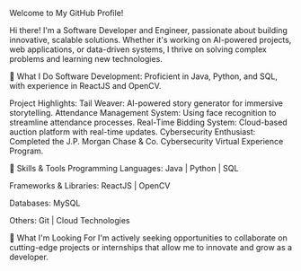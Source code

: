 Welcome to My GitHub Profile!

Hi there! I'm a Software Developer and Engineer, passionate about building innovative, scalable solutions. Whether it's working on AI-powered projects, web applications, or data-driven systems, I thrive on solving complex problems and learning new technologies.

🔧 What I Do
Software Development: Proficient in Java, Python, and SQL, with experience in ReactJS and OpenCV.

Project Highlights:
Tail Weaver: AI-powered story generator for immersive storytelling.
Attendance Management System: Using face recognition to streamline attendance processes.
Real-Time Bidding System: Cloud-based auction platform with real-time updates.
Cybersecurity Enthusiast: Completed the J.P. Morgan Chase & Co. Cybersecurity Virtual Experience Program.

🚀 Skills & Tools
Programming Languages: Java | Python | SQL

Frameworks & Libraries: ReactJS | OpenCV

Databases: MySQL

Others: Git | Cloud Technologies

🎯 What I'm Looking For
I'm actively seeking opportunities to collaborate on cutting-edge projects or internships that allow me to innovate and grow as a developer.
